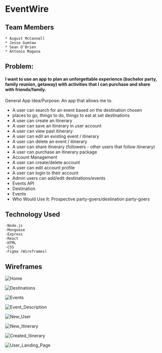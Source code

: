 # EventWire

## Team Members
    * August McConnell
    * Jesse Gumtow
    * Sean O'Brien
    * Antonio Magana

## Problem: 
#### I want to use an app to plan an unforgettable experience (bachelor party, family reunion, getaway) with activities that I can purchase and share with friends/family.

General App Idea/Purpose: An app that allows me to.
* A user can search for an event based on the destination chosen
* places to go, things to do, things to eat at set destinations 
* A user can create an itinerary
* A user can save an itinerary in user account
* A user can view past itinerary
* A user can edit an existing event / itinerary
* A user can delete an event / itinerary
* A user can share itinerary (followers - other users that follow itinerary)
* A user can purchase an itinerary package
* Account Management
* A user can create/delete account
* A user can edit account profile
* A user can login to their account
* Admin users can add/edit destinations/events
* Events API
* Destination
* Events
* Who Would Use It: Prospective party-goers/destination party-goers 


## Technology Used
    -Node.js
    -Mongoose
    -Express
    -React
    -HTML
    -CSS
    -Figma (Wireframes)

## Wireframes
![Home](https://trello-attachments.s3.amazonaws.com/5ed5c4a06abe6e41827697fd/1152x700/a92272eba09c26558430d2d81219977f/EventWire_Home.png)

![Destinations](https://trello-attachments.s3.amazonaws.com/5ed5c4a06abe6e41827697fd/1152x700/c2ae7dff9a00773644caf7f29f25d867/Destination.png)

![Events](https://trello-attachments.s3.amazonaws.com/5ed5c4a06abe6e41827697fd/1152x700/6528ac19aa73ed2377dd2f815b0f5aaf/Event.png)

![Event_Description](https://trello-attachments.s3.amazonaws.com/5ed5c4a06abe6e41827697fd/1152x700/e157a37507c589b0d1112d032769b4aa/Events_Description.png)

![New_User](https://trello-attachments.s3.amazonaws.com/5ed292d81874405536f54236/5ed5c4a06abe6e41827697fd/c5004de5500475d16499cbaa0195b8d6/New_User.png)

![New_Itinerary](https://trello-attachments.s3.amazonaws.com/5ed292d81874405536f54236/5ed5c4a06abe6e41827697fd/0e24ed445ce196d450758a843709eb36/New_Itinerary.png)

![Created_Itinerary](https://trello-attachments.s3.amazonaws.com/5ed292d81874405536f54236/5ed5c4a06abe6e41827697fd/07820d876ffc342fe4ba6dc6d92bc842/Created_Itinerary.png)

![User_Landing_Page](https://trello-attachments.s3.amazonaws.com/5ed292d81874405536f54236/5ed5c4a06abe6e41827697fd/2c91eac6ba1f9cb433dae7d0f999f9c3/User_Landing_Page.png)

